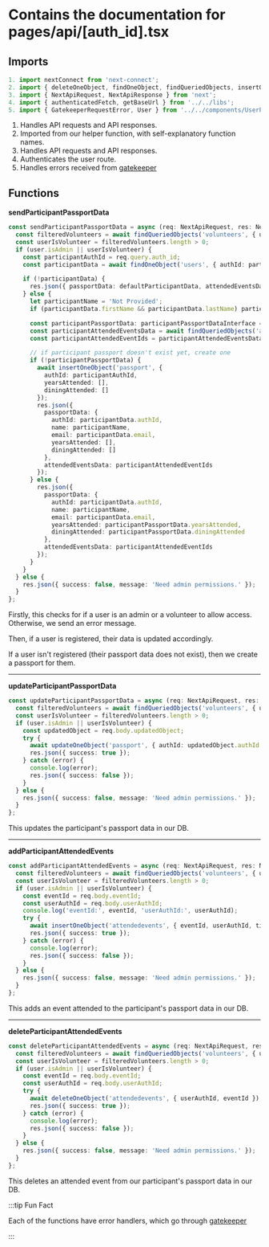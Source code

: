 # Contains the documentation for pages/api/[auth_id].tsx

## Imports

```ts
1. import nextConnect from 'next-connect';
2. import { deleteOneObject, findOneObject, findQueriedObjects, insertOneObject, updateOneObject } from './helper';
3. import { NextApiRequest, NextApiResponse } from 'next';
4. import { authenticatedFetch, getBaseUrl } from '../../libs';
5. import { GatekeeperRequestError, User } from '../../components/UserProvider';
```

1. Handles API requests and API responses.
2. Imported from our helper function, with self-explanatory function names.
3. Handles API requests and API responses.
4. Authenticates the user route.
5. Handles errors received from [gatekeeper](https://github.com/tamu-datathon-org/gatekeeper)

## Functions

**sendParticipantPassportData**

```ts
const sendParticipantPassportData = async (req: NextApiRequest, res: NextApiResponse, user: User) => {
  const filteredVolunteers = await findQueriedObjects('volunteers', { userAuthId: user.authId });
  const userIsVolunteer = filteredVolunteers.length > 0;
  if (user.isAdmin || userIsVolunteer) {
    const participantAuthId = req.query.auth_id;
    const participantData = await findOneObject('users', { authId: participantAuthId });

    if (!participantData) {
      res.json({ passportData: defaultParticipantData, attendedEventsData: [] });
    } else {
      let participantName = 'Not Provided';
      if (participantData.firstName && participantData.lastName) participantName = `${participantData.firstName} ${participantData.lastName}`;

      const participantPassportData: participantPassportDataInterface = await findOneObject('passport', { authId: participantAuthId });
      const participantAttendedEventsData = await findQueriedObjects('attendedevents', { userAuthId: participantAuthId });
      const participantAttendedEventIds = participantAttendedEventsData.map((d) => d.eventId);

      // if participant passport doesn't exist yet, create one
      if (!participantPassportData) {
        await insertOneObject('passport', {
          authId: participantAuthId,
          yearsAttended: [],
          diningAttended: []
        });
        res.json({
          passportData: {
            authId: participantData.authId,
            name: participantName,
            email: participantData.email,
            yearsAttended: [],
            diningAttended: []
          },
          attendedEventsData: participantAttendedEventIds
        });
      } else {
        res.json({
          passportData: {
            authId: participantData.authId,
            name: participantName,
            email: participantData.email,
            yearsAttended: participantPassportData.yearsAttended,
            diningAttended: participantPassportData.diningAttended
          },
          attendedEventsData: participantAttendedEventIds
        });
      }
    }
  } else {
    res.json({ success: false, message: 'Need admin permissions.' });
  }
};
```

Firstly, this checks for if a user is an admin or a volunteer to allow access. Otherwise, we send an error message.

Then, if a user is registered, their data is updated accordingly.

If a user isn't registered (their passport data does not exist), then we create a passport for them.

-----

**updateParticipantPassportData**

```ts
const updateParticipantPassportData = async (req: NextApiRequest, res: NextApiResponse, user: User) => {
  const filteredVolunteers = await findQueriedObjects('volunteers', { userAuthId: user.authId });
  const userIsVolunteer = filteredVolunteers.length > 0;
  if (user.isAdmin || userIsVolunteer) {
    const updatedObject = req.body.updatedObject;
    try {
      await updateOneObject('passport', { authId: updatedObject.authId }, updatedObject);
      res.json({ success: true });
    } catch (error) {
      console.log(error);
      res.json({ success: false });
    }
  } else {
    res.json({ success: false, message: 'Need admin permissions.' });
  }
};
```

This updates the participant's passport data in our DB.

-----

**addParticipantAttendedEvents**

```ts
const addParticipantAttendedEvents = async (req: NextApiRequest, res: NextApiResponse, user: User) => {
  const filteredVolunteers = await findQueriedObjects('volunteers', { userAuthId: user.authId });
  const userIsVolunteer = filteredVolunteers.length > 0;
  if (user.isAdmin || userIsVolunteer) {
    const eventId = req.body.eventId;
    const userAuthId = req.body.userAuthId;
    console.log('eventId:', eventId, 'userAuthId:', userAuthId);
    try {
      await insertOneObject('attendedevents', { eventId, userAuthId, timeStamp: new Date() });
      res.json({ success: true });
    } catch (error) {
      console.log(error);
      res.json({ success: false });
    }
  } else {
    res.json({ success: false, message: 'Need admin permissions.' });
  }
};
```

This adds an event attended to the participant's passport data in our DB.

-----

**deleteParticipantAttendedEvents**

```ts
const deleteParticipantAttendedEvents = async (req: NextApiRequest, res: NextApiResponse, user: User) => {
  const filteredVolunteers = await findQueriedObjects('volunteers', { userAuthId: user.authId });
  const userIsVolunteer = filteredVolunteers.length > 0;
  if (user.isAdmin || userIsVolunteer) {
    const eventId = req.body.eventId;
    const userAuthId = req.body.userAuthId;
    try {
      await deleteOneObject('attendedevents', { userAuthId, eventId });
      res.json({ success: true });
    } catch (error) {
      console.log(error);
      res.json({ success: false });
    }
  } else {
    res.json({ success: false, message: 'Need admin permissions.' });
  }
};
```

This deletes an attended event from our participant's passport data in our DB.

:::tip Fun Fact

Each of the functions have error handlers, which go through [gatekeeper](https://github.com/tamu-datathon-org/gatekeeper)

:::